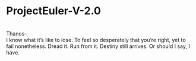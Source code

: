 # ProjectEuler-V-2.0
<br>
Thanos-
<br>
I know what it’s like to lose. To feel so desperately that you’re right, yet to fail nonetheless. Dread it. Run from it. Destiny still arrives. Or should I say, I have.
<br>
